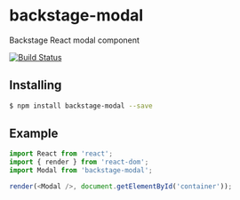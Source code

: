 # backstage-modal

Backstage React modal component

[![Build Status](https://travis-ci.org/backstage-ui/backstage-modal.png?branch=master)](https://travis-ci.org/backstage-ui/backstage-modal)

## Installing

```bash
$ npm install backstage-modal --save
```

## Example

```js
import React from 'react';
import { render } from 'react-dom';
import Modal from 'backstage-modal';

render(<Modal />, document.getElementById('container'));
```
